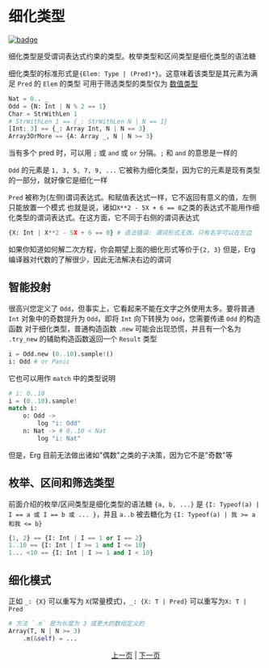 # 细化类型

[![badge](https://img.shields.io/endpoint.svg?url=https%3A%2F%2Fgezf7g7pd5.execute-api.ap-northeast-1.amazonaws.com%2Fdefault%2Fsource_up_to_date%3Fowner%3Derg-lang%26repos%3Derg%26ref%3Dmain%26path%3Ddoc/EN/syntax/type/12_refinement.md%26commit_hash%3D94015f61ed0018714a6271ecf60ff2ca38733ce6)](https://gezf7g7pd5.execute-api.ap-northeast-1.amazonaws.com/default/source_up_to_date?owner=erg-lang&repos=erg&ref=main&path=doc/EN/syntax/type/12_refinement.md&commit_hash=94015f61ed0018714a6271ecf60ff2ca38733ce6)

细化类型是受谓词表达式约束的类型。枚举类型和区间类型是细化类型的语法糖

细化类型的标准形式是`{Elem: Type | (Pred)*}`。这意味着该类型是其元素为满足 `Pred` 的 `Elem` 的类型
可用于筛选类型的类型仅为 [数值类型](./08_value.md)

```python
Nat = 0.. _
Odd = {N: Int | N % 2 == 1}
Char = StrWithLen 1
# StrWithLen 1 == {_: StrWithLen N | N == 1}
[Int; 3] == {_: Array Int, N | N == 3}
Array3OrMore == {A: Array _, N | N >= 3}
```

当有多个 pred 时，可以用 `;` 或 `and` 或 `or` 分隔。`;` 和 `and` 的意思是一样的

`Odd` 的元素是 `1, 3, 5, 7, 9, ...`
它被称为细化类型，因为它的元素是现有类型的一部分，就好像它是细化一样

`Pred` 被称为(左侧)谓词表达式。和赋值表达式一样，它不返回有意义的值，左侧只能放置一个模式
也就是说，诸如`X**2 - 5X + 6 == 0`之类的表达式不能用作细化类型的谓词表达式。在这方面，它不同于右侧的谓词表达式

```python
{X: Int | X**2 - 5X + 6 == 0} # 语法错误: 谓词形式无效。只有名字可以在左边
```

如果你知道如何解二次方程，你会期望上面的细化形式等价于`{2, 3}`
但是，Erg 编译器对代数的了解很少，因此无法解决右边的谓词

## 智能投射

很高兴您定义了 `Odd`，但事实上，它看起来不能在文字之外使用太多。要将普通 `Int` 对象中的奇数提升为 `Odd`，即将 `Int` 向下转换为 `Odd`，您需要传递 `Odd` 的构造函数
对于细化类型，普通构造函数 `.new` 可能会出现恐慌，并且有一个名为 `.try_new` 的辅助构造函数返回一个 `Result` 类型

```python
i = Odd.new (0..10).sample!()
i: Odd # or Panic
```

它也可以用作 `match` 中的类型说明

```python
# i: 0..10
i = (0..10).sample!
match i:
    o: Odd ->
        log "i: Odd"
    n: Nat -> # 0..10 < Nat
        log "i: Nat"
```

但是，Erg 目前无法做出诸如"偶数"之类的子决策，因为它不是"奇数"等

## 枚举、区间和筛选类型

前面介绍的枚举/区间类型是细化类型的语法糖
`{a, b, ...}` 是 `{I: Typeof(a) | I == a 或 I == b 或 ... }`，并且 `a..b` 被去糖化为 `{I: Typeof(a) | 我 >= a 和我 <= b}`

```python
{1, 2} == {I: Int | I == 1 or I == 2}
1..10 == {I: Int | I >= 1 and I <= 10}
1... <10 == {I: Int | I >= 1 and I < 10}
```

## 细化模式

正如 `_: {X}` 可以重写为 `X`(常量模式)，`_: {X: T | Pred}` 可以重写为`X: T | Pred`

```python
# 方法 `.m` 是为长度为 3 或更大的数组定义的
Array(T, N | N >= 3)
    .m(&self) = ...
```
<p align='center'>
    <a href='./11_enum.md'>上一页</a> | <a href='./13_algebraic.md'>下一页</a>
</p>